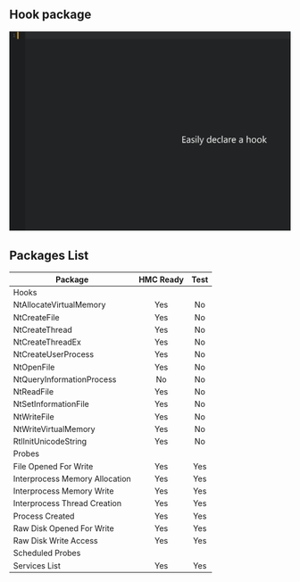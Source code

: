 ## Hook package
![](https://raw.githubusercontent.com/hyperionix/resources/master/images/hook.gif)

## Packages List
| Package | HMC Ready | Test |
|---------|:---------:|:----:|
| Hooks|
| NtAllocateVirtualMemory|Yes|No|
| NtCreateFile|Yes|No|
| NtCreateThread|Yes|No|
| NtCreateThreadEx|Yes|No|
| NtCreateUserProcess|Yes|No|
| NtOpenFile|Yes|No|
| NtQueryInformationProcess|No|No|
| NtReadFile|Yes|No|
| NtSetInformationFile|Yes|No|
| NtWriteFile|Yes|No|
| NtWriteVirtualMemory|Yes|No|
| RtlInitUnicodeString|Yes|No|
| Probes|
| File Opened For Write|Yes|Yes|
| Interprocess Memory Allocation|Yes|Yes|
| Interprocess Memory Write|Yes|Yes|
| Interprocess Thread Creation|Yes|Yes|
| Process Created|Yes|Yes|
| Raw Disk Opened For Write|Yes|Yes|
| Raw Disk Write Access|Yes|Yes|
| Scheduled Probes|
| Services List|Yes|Yes|

